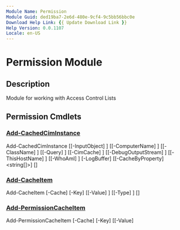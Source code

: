 ```yaml
---
Module Name: Permission
Module Guid: ded19ba7-2e6d-480e-9cf4-9c5bb56bbc0e
Download Help Link: {{ Update Download Link }}
Help Version: 0.0.1107
Locale: en-US
---
```


# Permission Module
## Description
Module for working with Access Control Lists
## Permission Cmdlets
### [Add-CachedCimInstance](Add-CachedCimInstance.md)

Add-CachedCimInstance [[-InputObject] <Object>] [[-ComputerName] <string>] [[-ClassName] <string>] [[-Query] <string>] [[-CimCache] <hashtable>] [[-DebugOutputStream] <string>] [[-ThisHostName] <string>] [[-WhoAmI] <string>] [-LogBuffer] <ref> [[-CacheByProperty] <string[]>] [<CommonParameters>]

### [Add-CacheItem](Add-CacheItem.md)

Add-CacheItem [-Cache] <hashtable> [-Key] <Object> [[-Value] <Object>] [[-Type] <type>] [<CommonParameters>]

### [Add-PermissionCacheItem](Add-PermissionCacheItem.md)

Add-PermissionCacheItem [-Cache] <ref> [-Key] <Object> [[-Value] <Object>] [[-Type] <type>] [<CommonParameters>]

### [ConvertTo-ItemBlock](ConvertTo-ItemBlock.md)

ConvertTo-ItemBlock [[-ItemPermissions] <Object>] [-Cache] <ref> [<CommonParameters>]

### [ConvertTo-PermissionFqdn](ConvertTo-PermissionFqdn.md)

ConvertTo-PermissionFqdn [-ComputerName] <string> [-Cache] <ref> [-ThisFqdn] [<CommonParameters>]

### [Expand-Permission](Expand-Permission.md)

Expand-Permission [[-SplitBy] <string[]>] [[-GroupBy] <string>] [[-Children] <hashtable>] [-Cache] <ref> [<CommonParameters>]

### [Expand-PermissionSource](Expand-PermissionSource.md)

Expand-PermissionSource [[-RecurseDepth] <int>] [-Cache] <ref> [<CommonParameters>]

### [Find-CachedCimInstance](Find-CachedCimInstance.md)

Find-CachedCimInstance [[-ComputerName] <string>] [[-Key] <string>] [[-CimCache] <hashtable>] [[-Log] <hashtable>] [[-CacheToSearch] <string[]>]

### [Find-ResolvedIDsWithAccess](Find-ResolvedIDsWithAccess.md)

Find-ResolvedIDsWithAccess [[-ItemPath] <Object>] [[-AceGUIDsByPath] <ref>] [[-ACEsByGUID] <ref>] [[-PrincipalsByResolvedID] <ref>]

### [Find-ServerFqdn](Find-ServerFqdn.md)

Find-ServerFqdn [[-ParentCount] <ulong>] [-Cache] <ref> [<CommonParameters>]

### [Format-Permission](Format-Permission.md)

Format-Permission [[-Permission] <psobject>] [[-IgnoreDomain] <string[]>] [[-GroupBy] <string>] [[-FileFormat] <string[]>] [[-OutputFormat] <string>] [-Cache] <ref> [[-AccountProperty] <string[]>] [[-Analysis] <psobject>] [<CommonParameters>]

### [Format-TimeSpan](Format-TimeSpan.md)

Format-TimeSpan [[-TimeSpan] <timespan>] [[-UnitsToResolve] <string[]>]

### [Get-AccessControlList](Get-AccessControlList.md)

Get-AccessControlList [[-SourcePath] <hashtable>] [[-WarningCache] <hashtable>] [-Cache] <ref> [<CommonParameters>]

### [Get-CachedCimInstance](Get-CachedCimInstance.md)

Get-CachedCimInstance [[-ComputerName] <string>] [[-ClassName] <string>] [[-Namespace] <string>] [[-Query] <string>] [-KeyProperty] <string> [[-CacheByProperty] <string[]>] [-Cache] <ref> [<CommonParameters>]

### [Get-CachedCimSession](Get-CachedCimSession.md)

Get-CachedCimSession [[-ComputerName] <string>] [-Cache] <ref> [<CommonParameters>]

### [Get-PermissionPrincipal](Get-PermissionPrincipal.md)

Get-PermissionPrincipal [-Cache] <ref> [[-AccountProperty] <string[]>] [-NoGroupMembers] [<CommonParameters>]

### [Get-PermissionTrustedDomain](Get-PermissionTrustedDomain.md)

Get-PermissionTrustedDomain [-Cache] <ref> [<CommonParameters>]

### [Get-PermissionWhoAmI](Get-PermissionWhoAmI.md)

Get-PermissionWhoAmI [[-ThisHostname] <string>]

### [Get-TimeZoneName](Get-TimeZoneName.md)

Get-TimeZoneName [[-Time] <datetime>] [[-TimeZone] <ciminstance>]

### [Initialize-Cache](Initialize-Cache.md)

Initialize-Cache [[-Fqdn] <string[]>] [-Cache] <ref> [<CommonParameters>]

### [Invoke-PermissionAnalyzer](Invoke-PermissionAnalyzer.md)

Invoke-PermissionAnalyzer [[-AllowDisabledInheritance] <hashtable>] [[-AccountConvention] <scriptblock>] [-Cache] <ref> [<CommonParameters>]

### [Invoke-PermissionCommand](Invoke-PermissionCommand.md)

Invoke-PermissionCommand [[-Command] <string>] [-Cache] <ref> [<CommonParameters>]

### [New-PermissionCache](New-PermissionCache.md)

New-PermissionCache [[-ThreadCount] <ushort>] [[-OutputDir] <string>] [[-TranscriptFile] <string>]

### [Out-Permission](Out-Permission.md)

Out-Permission [[-OutputFormat] <string>] [[-GroupBy] <string>] [[-FormattedPermission] <hashtable>]

### [Out-PermissionFile](Out-PermissionFile.md)

Out-PermissionFile [[-ExcludeAccount] <string[]>] [[-ExcludeClass] <string[]>] [[-IgnoreDomain] <Object>] [[-SourcePath] <string[]>] [[-OutputDir] <Object>] [[-StopWatch] <Object>] [[-Title] <Object>] [[-Permission] <Object>] [[-FormattedPermission] <Object>] [[-RecurseDepth] <Object>] [[-LogFileList] <Object>] [[-ReportInstanceId] <Object>] [[-Detail] <int[]>] [[-FileFormat] <string[]>] [[-OutputFormat] <string>] [[-GroupBy] <string>] [[-SplitBy] <string[]>] [[-Analysis] <psobject>] [[-SourceCount] <ulong>] [[-ParentCount] <ulong>] [[-ChildCount] <ulong>] [[-ItemCount] <ulong>] [[-FqdnCount] <ulong>] [[-AclCount] <ulong>] [[-AceCount] <ulong>] [[-IdCount] <ulong>] [[-PrincipalCount] <ulong>] [-Cache] <ref> [-NoMembers] [<CommonParameters>]

### [Remove-CachedCimSession](Remove-CachedCimSession.md)

Remove-CachedCimSession [[-CimCache] <hashtable>]

### [Resolve-AccessControlList](Resolve-AccessControlList.md)

Resolve-AccessControlList [-Cache] <ref> [[-AccountProperty] <string[]>] [<CommonParameters>]

### [Resolve-PermissionSource](Resolve-PermissionSource.md)

Resolve-PermissionSource [[-SourcePath] <DirectoryInfo[]>] [-Cache] <ref> [<CommonParameters>]

### [Select-PermissionPrincipal](Select-PermissionPrincipal.md)

Select-PermissionPrincipal [[-ExcludeAccount] <string[]>] [[-IncludeAccount] <string[]>] [[-IgnoreDomain] <string[]>] [-Cache] <ref> [<CommonParameters>]


